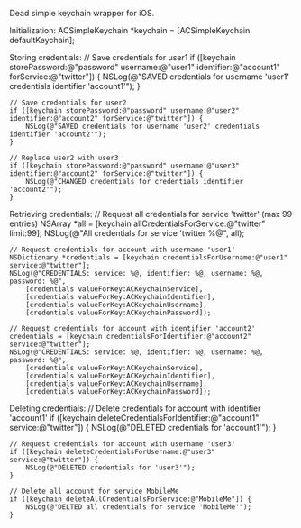Dead simple keychain wrapper for iOS.

Initialization:
    ACSimpleKeychain *keychain = [ACSimpleKeychain defaultKeychain];

Storing credentials:
    // Save credentials for user1
    if ([keychain storePassword:@"password" username:@"user1" identifier:@"account1" forService:@"twitter"]) {
        NSLog(@"SAVED credentials for username 'user1' credentials identifier 'account1'");
    }

    // Save credentials for user2
    if ([keychain storePassword:@"password" username:@"user2" identifier:@"account2" forService:@"twitter"]) {
        NSLog(@"SAVED credentials for username 'user2' credentials identifier 'account2'");
    }

    // Replace user2 with user3
    if ([keychain storePassword:@"password" username:@"user3" identifier:@"account2" forService:@"twitter"]) {
        NSLog(@"CHANGED credentials for credentials identifier 'account2'");
    }    

Retrieving credentials:
    // Request all credentials for service 'twitter' (max 99 entries)
    NSArray *all = [keychain allCredentialsForService:@"twitter" limit:99];
    NSLog(@"All credentials for service 'twitter %@", all);

    // Request credentials for account with username 'user1'
    NSDictionary *credentials = [keychain credentialsForUsername:@"user1" service:@"twitter"];
    NSLog(@"CREDENTIALS: service: %@, identifier: %@, username: %@, password: %@",
        [credentials valueForKey:ACKeychainService],
        [credentials valueForKey:ACKeychainIdentifier],
        [credentials valueForKey:ACKeychainUsername],
        [credentials valueForKey:ACKeychainPassword]);

    // Request credentials for account with identifier 'account2'
    credentials = [keychain credentialsForIdentifier:@"account2" service:@"twitter"];
    NSLog(@"CREDENTIALS: service: %@, identifier: %@, username: %@, password: %@",
        [credentials valueForKey:ACKeychainService],
        [credentials valueForKey:ACKeychainIdentifier],
        [credentials valueForKey:ACKeychainUsername],
        [credentials valueForKey:ACKeychainPassword]);

Deleting credentials:
    // Delete credentials for account with identifier 'account1'
    if ([keychain deleteCredentialsForIdentifier:@"account1" service:@"twitter"]) {
        NSLog(@"DELETED credentials for 'account1'");
    }

    // Request credentials for account with username 'user3'
    if ([keychain deleteCredentialsForUsername:@"user3" service:@"twitter"]) {
        NSLog(@"DELETED credentials for 'user3'");
    }

    // Delete all account for service MobileMe
    if ([keychain deleteAllCredentialsForService:@"MobileMe"]) {
        NSLog(@"DELTED all credentials for service 'MobileMe'");
    }

